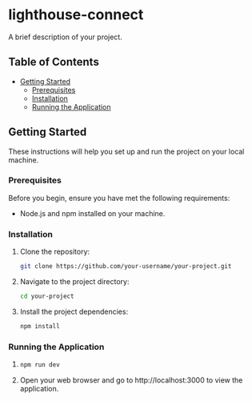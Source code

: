 # lighthouse-connect

A brief description of your project.

## Table of Contents

- [Getting Started](#getting-started)
  - [Prerequisites](#prerequisites)
  - [Installation](#installation)
  - [Running the Application](#running-the-application)

## Getting Started

These instructions will help you set up and run the project on your local machine.

### Prerequisites

Before you begin, ensure you have met the following requirements:

- Node.js and npm installed on your machine.

### Installation

1. Clone the repository:

   ```bash
   git clone https://github.com/your-username/your-project.git 
   ```
2. Navigate to the project directory:
   ```bash
   cd your-project
3. Install the project dependencies:
   ```bash
   npm install
### Running the Application
1. ```bash
   npm run dev
   ```
2. Open your web browser and go to http://localhost:3000 to view the application.






   
